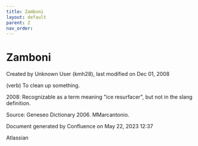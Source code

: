 ```yaml
---
title: Zamboni
layout: default
parent: Z
nav_order:
---
```


# Zamboni

Created by  Unknown User (kmh28), last modified on Dec 01, 2008

(verb) To clean up something.

2008: Recognizable as a term meaning &quot;ice resurfacer&quot;, but not in the slang definition.

Source: Geneseo Dictionary 2006. MMarcantonio. 

Document generated by Confluence on May 22, 2023 12:37

Atlassian
